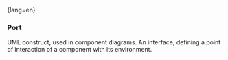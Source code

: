 {lang=en}
### Port

UML construct, used in component diagrams. An interface,
defining a point of interaction of a component
with its environment.


